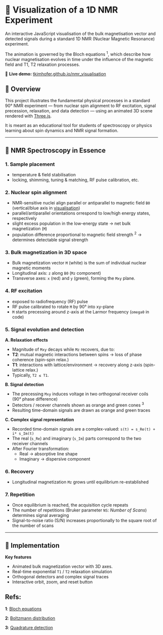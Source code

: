 # 🧲 Visualization of a 1D NMR Experiment

An interactive JavaScript visualisation of the bulk magnetisation vector and detected signals during a standard 1D NMR (Nuclear Magnetic Resonance) experiment. 

The animation is governed by the Bloch equations <sup id="bloch">1</sup>, which describe how nuclear magnetisation evolves in time under the influence of the magnetic field and T1, T2 relaxation processes.

🔗 **Live demo:** [tkimhofer.github.io/nmr_visualisation](https://tkimhofer.github.io/nmr_visualisation/)

## 🎯 Overview
This project illustrates the fundamental physical processes in a standard 90° NMR experiment — from nuclear spin alignment to RF excitation, signal precession, relaxation, and data detection — using an animated 3D scene rendered with [Three.js](https://threejs.org/).

It is meant as an educational tool for students of spectroscopy or physics learning about spin dynamics and NMR signal formation.

---

## 🧠 NMR Spectroscopy in Essence

### 1. Sample placement
- temperature & field stabilisation
- locking, shimming, tuning & matching, RF pulse calibration, etc.

### 2. Nuclear spin alignment
 - NMR-sensitive nuclei align parallel or antiparallel to magnetic field `B0` (vertical/blue axis in [visualisation](https://tkimhofer.github.io/nmr_visualisation/))
 - parallel/antiparallel orientations orrespond to low/high energy states, respectively
 - slight excess population in the low-energy state → net bulk magnetization (`M`)
 - population difference proportional to magnetic field strength <sup id="boltz">2</sup> → determines detectable signal strength

### 3. Bulk magnetization in 3D space
- Bulk magnetization vector `M` (white) is the sum of individual nuclear magnetic moments  
- Longitudinal axis: `z` along `B0` (`Mz` component)
- Transverse axes: `x` (red) and `y` (green), forming the `Mxy` plane.

### 4. RF excitation
- exposed to radiofrequency (RF) pulse
- RF pulse calibrated to rotate `M` by 90° into xy-plane
- `M` starts precessing around z-axis at the Larmor frequency (`omega0` in code)

### 5. Signal evolution and detection

**A. Relaxation effects**
- Magnitude of `Mxy` decays while `Mz` recovers, due to: 
- **T2**: mutual magnetic interactions between spins → loss of phase coherence (spin-spin relax.)
- **T1**: interactions with lattice/environment → recovery along z-axis (spin-lattice relax.)
- Typically, `T2 ≤ T1`.

**B. Signal detection**
- The precessing `Mxy` induces voltage in two orthogonal receiver coils (90° phase difference)
- Detectors / recever channels shown as orange and green cones <sup id="quad">3</sup>
- Resulting time-domain signals are drawn as orange and green traces

**C. Complex signal representation**
- Recorded time-domain signals are a complex-valued: `s(t) = s_Re(t) + i* s_Im(t)`
- The real (`s_Re`) and imaginary (`s_Im`) parts correspond to the two receiver channels
- After Fourier transformation:
  - Real → absorptive line shape
  - Imaginary → dispersive component
 
### 6. Recovery
- Longitudinal magnetization `Mz` grows until equilibrium re-established

### 7. Repetition
- Once equilibrium is reached, the acquisition cycle repeats 
- The number of repetitions (Bruker parameter `NS`: *Number of Scans*) determines signal averaging
- Signal-to-noise ratio (S/N) increases proportionally to the square root of the number of scans

---

## 🧩 Implementation


**Key features**
- Animated bulk magnetization vector with 3D axes.
- Real-time exponential `T1` / `T2` relaxation simulation
- Orthogonal detectors and complex signal traces
- Interactive orbit, zoom, and reset button


## Refs:
<b id="bloch">1</b>: [Bloch equations](https://chem.libretexts.org/Bookshelves/Physical_and_Theoretical_Chemistry_Textbook_Maps/Supplemental_Modules_(Physical_and_Theoretical_Chemistry)/Spectroscopy/Magnetic_Resonance_Spectroscopies/Nuclear_Magnetic_Resonance/NMR_-_Theory/Bloch_Equations)

<b id="quad">2</b>: [Boltzmann distribution](https://magnetic-resonance.org/ch/02-03.html)

<b id="quad">3</b>: [Quadrature detection](https://en.wikipedia.org/wiki/In-phase_and_quadrature_components)
